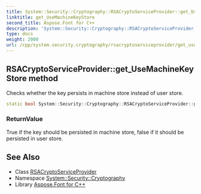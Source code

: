 ```yaml
---
title: System::Security::Cryptography::RSACryptoServiceProvider::get_UseMachineKeyStore method
linktitle: get_UseMachineKeyStore
second_title: Aspose.Font for C++
description: 'System::Security::Cryptography::RSACryptoServiceProvider::get_UseMachineKeyStore method. Checks whether the key persists in machine store instead of user store in C++.'
type: docs
weight: 2000
url: /cpp/system.security.cryptography/rsacryptoserviceprovider/get_usemachinekeystore/
---
```

## RSACryptoServiceProvider::get_UseMachineKeyStore method


Checks whether the key persists in machine store instead of user store.

```cpp
static bool System::Security::Cryptography::RSACryptoServiceProvider::get_UseMachineKeyStore()
```


### ReturnValue

True if the key should be persisted in machine store, false if it should be persisted in user store.

## See Also

* Class [RSACryptoServiceProvider](../)
* Namespace [System::Security::Cryptography](../../)
* Library [Aspose.Font for C++](../../../)
